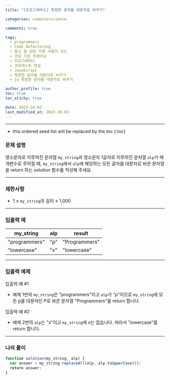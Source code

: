 ```yaml
---
title: "[프로그래머스] 특정한 문자를 대문자로 바꾸기"

categories: computerscience

comments: true

tags:
  - programmers
  - Code Refactoring
  - 참고 할 만한 다른 사람의 코드
  - 코딩 기초 트레이닝
  - 프로그래머스
  - 코딩테스트 연습
  - JavaScript
  - 특정한 문자를 대문자로 바꾸기
  - js 특정한 문자를 대문자로 바꾸기

author_profile: true
toc: true
toc_sticky: true

date: 2023-10-03
last_modified_at: 2023-10-03
---
```


---

<!-- prettier-ignore -->
* this ordered seed list will be replaced by the toc 
{:toc}

### 문제 설명

영소문자로 이루어진 문자열 `my_string`과 영소문자 1글자로 이루어진 문자열 `alp`가 매개변수로 주어질 때, `my_string`에서 `alp`에 해당하는 모든 글자를 대문자로 바꾼 문자열을 return 하는 solution 함수를 작성해 주세요.

---

### 제한사항

- 1 ≤ `my_string`의 길이 ≤ 1,000

---

### 입출력 예

| my_string     | alp | result        |
| ------------- | --- | ------------- |
| "programmers" | "p" | "Programmers" |
| "lowercase"   | "x" | "lowercase"   |

---

### 입출력 예제

입출력 예 #1

- 예제 1번의 `my_string`은 "programmers"이고 `alp`가 "p"이므로 `my_string`에 모든 p를 대문자인 P로 바꾼 문자열 "Programmers"를 return 합니다.

입출력 예 #2

- 예제 2번의 `alp`는 "x"이고 `my_string`에 x는 없습니다. 따라서 "lowercase"를 return 합니다.

---

### 나의 풀이

```jsx
function solution(my_string, alp) {
  var answer = my_string.replaceAll(alp, alp.toUpperCase());
  return answer;
}
```
